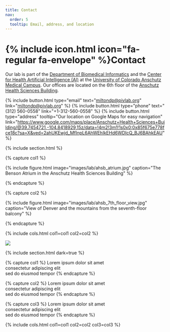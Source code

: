 ```yaml
---
title: Contact
nav:
  order: 5
  tooltip: Email, address, and location
---
```


# {% include icon.html icon="fa-regular fa-envelope" %}Contact

Our lab is part of the [Department of Biomedical Informatics](https://medschool.cuanschutz.edu/dbmi) and the [Center for Health Artificial Intelligence (AI)](https://medschool.cuanschutz.edu/ai) at the [University of Colorado Anschutz Medical Campus](https://www.cuanschutz.edu/).
Our offices are located on the 6th floor of the [Anschutz Health Sciences Building](https://news.cuanschutz.edu/news-stories/what-should-i-know-about-the-anschutz-health-sciences-building).

{%
  include button.html
  type="email"
  text="miltondp@pivlab.org"
  link="miltondp@pivlab.org"
%}
{%
  include button.html
  type="phone"
  text="(312) 560-0558"
  link="+1-312-560-0558"
%}
{%
  include button.html
  type="address"
  tooltip="Our location on Google Maps for easy navigation"
  link="https://www.google.com/maps/place/Anschutz+Health+Sciences+Building/@39.7454721,-104.8418929,15z/data=!4m2!3m1!1s0x0:0x85f675e778fce18c?sa=X&ved=2ahUKEwjd_MfInpL6AhWEhIkEHd6WDIcQ_BJ6BAhkEAU"
%}

{% include section.html %}

{% capture col1 %}

{%
  include figure.html
  image="images/lab/ahsb_atrium.jpg"
  caption="The Benson Atrium in the Anschutz Health Sciences Building"
%}

{% endcapture %}

{% capture col2 %}

{%
  include figure.html
  image="images/lab/ahsb_7th_floor_view.jpg"
  caption="View of Denver and the mountains from the seventh-floor balcony"
%}

{% endcapture %}

{% include cols.html col1=col1 col2=col2 %}

![](https://vimeo.com/686897808?h=b28d4a60ee)

{% include section.html dark=true %}

{% capture col1 %}
Lorem ipsum dolor sit amet  
consectetur adipiscing elit  
sed do eiusmod tempor
{% endcapture %}

{% capture col2 %}
Lorem ipsum dolor sit amet  
consectetur adipiscing elit  
sed do eiusmod tempor
{% endcapture %}

{% capture col3 %}
Lorem ipsum dolor sit amet  
consectetur adipiscing elit  
sed do eiusmod tempor
{% endcapture %}

{% include cols.html col1=col1 col2=col2 col3=col3 %}
